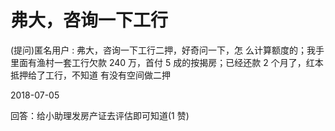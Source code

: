 # 弗大，咨询一下工行

(提问)匿名用户 : 弗大，咨询一下工行二押，好奇问一下，怎 么计算额度的；我手里面有渔村一套工行欠款 240 万，首付 5 成的按揭房；已经还款 2 个月了，红本抵押给了工行，不知道 有没有空间做二押

2018-07-05

回答：给小助理发房产证去评估即可知道(1 赞)